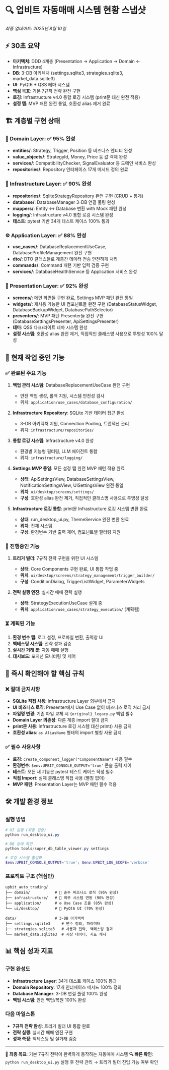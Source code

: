 # 🔍 업비트 자동매매 시스템 현황 스냅샷
*최종 업데이트: 2025년 8월 10일*

## ⚡ 30초 요약
- **아키텍처**: DDD 4계층 (Presentation → Application → Domain ← Infrastructure)
- **DB**: 3-DB 아키텍처 (settings.sqlite3, strategies.sqlite3, market_data.sqlite3)
- **UI**: PyQt6 + QSS 테마 시스템
- **핵심 목표**: 기본 7규칙 전략 완전 구현
- **로깅**: Infrastructure v4.0 통합 로깅 시스템 (print문 대신 완전 적용)
- **설정 탭**: MVP 패턴 완전 통일, 호환성 alias 제거 완료

## 🏗️ 계층별 구현 상태

### 💎 Domain Layer: ✅ 95% 완성
- **entities/**: Strategy, Trigger, Position 등 비즈니스 엔티티 완성
- **value_objects/**: StrategyId, Money, Price 등 값 객체 완성
- **services/**: CompatibilityChecker, SignalEvaluator 등 도메인 서비스 완성
- **repositories/**: Repository 인터페이스 17개 메서드 정의 완료

### 🔧 Infrastructure Layer: ✅ 90% 완성
- **repositories/**: SqliteStrategyRepository 완전 구현 (CRUD + 통계)
- **database/**: DatabaseManager 3-DB 연결 풀링 완성
- **mappers/**: Entity ↔ Database 변환 with Mock 패턴 완성
- **logging/**: Infrastructure v4.0 통합 로깅 시스템 완성
- **테스트**: pytest 기반 34개 테스트 케이스 100% 통과

### ⚙️ Application Layer: ✅ 88% 완성
- **use_cases/**: DatabaseReplacementUseCase, DatabaseProfileManagement 완전 구현
- **dto/**: DTO 클래스들로 계층간 데이터 전송 안전하게 처리
- **commands/**: Command 패턴 기반 입력 검증 구현
- **services/**: DatabaseHealthService 등 Application 서비스 완성

### 🎨 Presentation Layer: ✅ 92% 완성
- **screens/**: 메인 화면들 구현 완료, Settings MVP 패턴 완전 통일
- **widgets/**: 재사용 가능한 UI 컴포넌트들 완전 구현 (DatabaseStatusWidget, DatabaseBackupWidget, DatabasePathSelector)
- **presenters/**: MVP 패턴 Presenter들 완전 구현 (DatabaseSettingsPresenter, ApiSettingsPresenter)
- **테마**: QSS 다크/라이트 테마 시스템 완성
- **설정 시스템**: 호환성 alias 완전 제거, 직접적인 클래스명 사용으로 투명성 100% 달성

## 🎯 현재 작업 중인 기능

### ✅ 완료된 주요 기능
1. **백업 관리 시스템**: DatabaseReplacementUseCase 완전 구현
   - 안전 백업 생성, 롤백 지원, 시스템 안전성 검사
   - 위치: `application/use_cases/database_configuration/`

2. **Infrastructure Repository**: SQLite 기반 데이터 접근 완성
   - 3-DB 아키텍처 지원, Connection Pooling, 트랜잭션 관리
   - 위치: `infrastructure/repositories/`

3. **통합 로깅 시스템**: Infrastructure v4.0 완성
   - 환경별 지능형 필터링, LLM 에이전트 통합
   - 위치: `infrastructure/logging/`

4. **Settings MVP 통일**: 모든 설정 탭 완전 MVP 패턴 적용 완료
   - **상태**: ApiSettingsView, DatabaseSettingsView, NotificationSettingsView, UISettingsView 완전 통일
   - **위치**: `ui/desktop/screens/settings/`
   - **구성**: 호환성 alias 완전 제거, 직접적인 클래스명 사용으로 투명성 달성

5. **Infrastructure 로깅 통합**: print문 Infrastructure 로깅 시스템 변환 완료
   - **상태**: run_desktop_ui.py, ThemeService 완전 변환 완료
   - **위치**: 전체 시스템
   - **구성**: 환경변수 기반 출력 제어, 컴포넌트별 필터링 지원

### 🔄 진행중인 기능
1. **트리거 빌더**: 7규칙 전략 구현을 위한 UI 시스템
   - **상태**: Core Components 구현 완료, UI 통합 작업 중
   - **위치**: `ui/desktop/screens/strategy_management/trigger_builder/`
   - **구성**: ConditionDialog, TriggerListWidget, ParameterWidgets

2. **전략 실행 엔진**: 실시간 매매 전략 실행
   - **상태**: StrategyExecutionUseCase 설계 중
   - **위치**: `application/use_cases/strategy_execution/` (계획됨)

### ⏳ 계획된 기능
1. **환경 변수 탭**: 로그 설정, 프로파일 변환, 출력창 UI
2. **백테스팅 시스템**: 전략 성과 검증
3. **실시간 거래 봇**: 자동 매매 실행
4. **대시보드**: 포지션 모니터링 및 제어

## 🚨 즉시 확인해야 할 핵심 규칙

### ❌ 절대 금지사항
- **SQLite 직접 사용**: Infrastructure Layer 외부에서 금지
- **UI 비즈니스 로직**: Presenter에서 Use Case 없이 비즈니스 로직 처리 금지
- **파일명 변경**: 기존 파일 교체 시 `{original}_legacy.py` 백업 필수
- **Domain Layer 의존성**: 다른 계층 import 절대 금지
- **print문 사용**: Infrastructure 로깅 시스템 대신 print() 사용 금지
- **호환성 alias**: `as AliasName` 형태의 import 별칭 사용 금지

### ✅ 필수 사용사항
- **로깅**: `create_component_logger("ComponentName")` 사용 필수
- **환경변수**: `$env:UPBIT_CONSOLE_OUTPUT='true'` 콘솔 출력 제어
- **테스트**: 모든 새 기능은 pytest 테스트 케이스 작성 필수
- **직접 Import**: 실제 클래스명 직접 사용 (별칭 없이)
- **MVP 패턴**: Presentation Layer는 MVP 패턴 필수 적용

## 🛠️ 개발 환경 정보

### 실행 방법
```powershell
# UI 실행 (최종 검증)
python run_desktop_ui.py

# DB 상태 확인
python tools/super_db_table_viewer.py settings

# 로깅 시스템 활성화
$env:UPBIT_CONSOLE_OUTPUT='true'; $env:UPBIT_LOG_SCOPE='verbose'
```

### 프로젝트 구조 (핵심만)
```
upbit_auto_trading/
├── domain/           # 💎 순수 비즈니스 로직 (95% 완성)
├── infrastructure/   # 🔧 외부 시스템 연동 (90% 완성)
├── application/      # ⚙️ Use Case 조율 (85% 완성)
└── ui/desktop/       # 🎨 PyQt6 UI (70% 완성)

data/                 # 3-DB 아키텍처
├── settings.sqlite3     # 변수 정의, 파라미터
├── strategies.sqlite3   # 사용자 전략, 백테스팅 결과
└── market_data.sqlite3  # 시장 데이터, 지표 캐시
```

## 📊 핵심 성과 지표

### 구현 완성도
- **Infrastructure Layer**: 34개 테스트 케이스 100% 통과
- **Domain Repository**: 17개 인터페이스 메서드 100% 정의
- **Database Manager**: 3-DB 연결 풀링 100% 완성
- **백업 시스템**: 안전 백업/복원 100% 완성

### 다음 마일스톤
- **7규칙 전략 완성**: 트리거 빌더 UI 통합 완료
- **전략 실행**: 실시간 매매 엔진 구현
- **성과 측정**: 백테스팅 및 실거래 검증

---

**🎯 최종 목표**: 기본 7규칙 전략이 완벽하게 동작하는 자동매매 시스템
**🔍 빠른 확인**: `python run_desktop_ui.py` 실행 후 전략 관리 → 트리거 빌더 진입 가능 여부 확인
